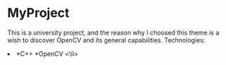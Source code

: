 # MyProject

This is a university project, and the reason why I choosed this theme is a wish to discover OpenCV and its general capabilities.
Technologies:
<li>
*C++
*OpenCV
<\li>
